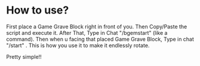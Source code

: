 # How to use?

First place a Game Grave Block right in front of you.
Then Copy/Paste the script and execute it.
After That, Type in Chat "/bgemstart" (like a command).
Then when u facing that placed Game Grave Block, Type in chat "/start" .
This is how you use it to make it endlessly rotate.

Pretty simple!!